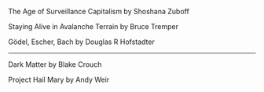 The Age of Surveillance Capitalism by Shoshana Zuboff

Staying Alive in Avalanche Terrain by Bruce Tremper

Gödel, Escher, Bach by Douglas R Hofstadter

---

Dark Matter by Blake Crouch

Project Hail Mary by Andy Weir
